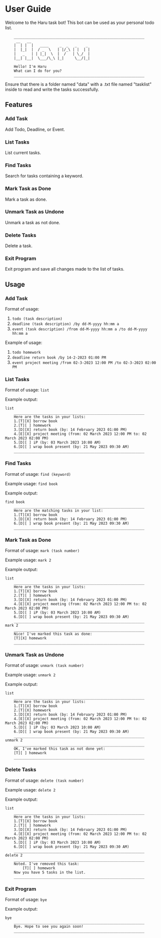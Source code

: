 # User Guide

Welcome to the Haru task bot! This bot can be used as your personal todo list.
```
	____________________________________________________________
	 __   __
	|  | |  |   ____     _  _   _    _
	|  |_|  |  / _  \   | |/_\ | |  | |
	|   _   | | |_|  \  |  /   | \_/  |
	|__| |__|  \___/\_\ |_|     \__/|_|

	Hello! I'm Haru
	What can I do for you?
	____________________________________________________________
```
Ensure that there is a folder named "data" with a .txt file named "tasklist" inside to read and write the tasks successfully. 

## Features

### Add Task

Add Todo, Deadline, or Event.

### List Tasks

List current tasks.

### Find Tasks

Search for tasks containing a keyword.

### Mark Task as Done

Mark a task as done.

### Unmark Task as Undone

Unmark a task as not done.

### Delete Tasks

Delete a task.

### Exit Program

Exit program and save all changes made to the list of tasks.

## Usage 

### Add Task

Format of usage:

1) `todo (task description)`
2) `deadline (task description) /by dd-M-yyyy hh:mm a`
3) `event (task description) /from dd-M-yyyy hh:mm a /to dd-M-yyyy hh:mm a`


Example of usage:

1) `todo homework`
2) `deadline return book /by 14-2-2023 01:00 PM`
3) `event project meeting /from 02-3-2023 12:00 PM /to 02-3-2023 02:00 PM`

### List Tasks

Format of usage: `list`

Example output:

```
list
	____________________________________________________________
	Here are the tasks in your lists:
	1.[T][X] borrow book
	2.[T][ ] homework
	3.[D][X] return book (by: 14 February 2023 01:00 PM)
	4.[E][X] project meeting (from: 02 March 2023 12:00 PM to: 02 March 2023 02:00 PM)
	5.[D][ ] iP (by: 03 March 2023 10:00 AM)
	6.[D][ ] wrap book present (by: 21 May 2023 09:30 AM)
	____________________________________________________________
```

### Find Tasks

Format of usage: `find (keyword)`

Example usage: `find book`

Example output:

```
find book
	____________________________________________________________
	Here are the matching tasks in your list:
	1.[T][X] borrow book
	3.[D][X] return book (by: 14 February 2023 01:00 PM)
	6.[D][ ] wrap book present (by: 21 May 2023 09:30 AM)
	____________________________________________________________
```

### Mark Task as Done

Format of usage: `mark (task number)`

Example usage: `mark 2`

Example output:

```
list
	____________________________________________________________
	Here are the tasks in your lists:
	1.[T][X] borrow book
	2.[T][ ] homework
	3.[D][X] return book (by: 14 February 2023 01:00 PM)
	4.[E][X] project meeting (from: 02 March 2023 12:00 PM to: 02 March 2023 02:00 PM)
	5.[D][ ] iP (by: 03 March 2023 10:00 AM)
	6.[D][ ] wrap book present (by: 21 May 2023 09:30 AM)
	____________________________________________________________
mark 2
	____________________________________________________________
	Nice! I've marked this task as done:
	[T][X] homework
	____________________________________________________________

```

### Unmark Task as Undone

Format of usage: `unmark (task number)`

Example usage: `unmark 2`

Example output:

```
list
	____________________________________________________________
	Here are the tasks in your lists:
	1.[T][X] borrow book
	2.[T][X] homework
	3.[D][X] return book (by: 14 February 2023 01:00 PM)
	4.[E][X] project meeting (from: 02 March 2023 12:00 PM to: 02 March 2023 02:00 PM)
	5.[D][ ] iP (by: 03 March 2023 10:00 AM)
	6.[D][ ] wrap book present (by: 21 May 2023 09:30 AM)
	____________________________________________________________
unmark 2
	____________________________________________________________
	OK, I've marked this task as not done yet:
	[T][ ] homework
	____________________________________________________________

```

### Delete Tasks

Format of usage: `delete (task number)`

Example usage: `delete 2`

Example output:

```
list
	____________________________________________________________
	Here are the tasks in your lists:
	1.[T][X] borrow book
	2.[T][ ] homework
	3.[D][X] return book (by: 14 February 2023 01:00 PM)
	4.[E][X] project meeting (from: 02 March 2023 12:00 PM to: 02 March 2023 02:00 PM)
	5.[D][ ] iP (by: 03 March 2023 10:00 AM)
	6.[D][ ] wrap book present (by: 21 May 2023 09:30 AM)
	____________________________________________________________
delete 2
	____________________________________________________________
	Noted. I've removed this task:
		[T][ ] homework
	Now you have 5 tasks in the list.
	____________________________________________________________

```

### Exit Program

Format of usage: `bye`

Example output:

```
bye
	____________________________________________________________
	Bye. Hope to see you again soon!
	____________________________________________________________

```
